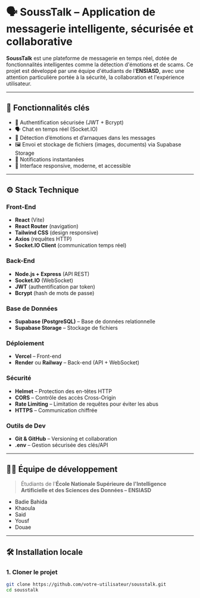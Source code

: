 # 🗣️ SoussTalk – Application de messagerie intelligente, sécurisée et collaborative

**SoussTalk** est une plateforme de messagerie en temps réel, dotée de fonctionnalités intelligentes comme la détection d'émotions et de scams. Ce projet est développé par une équipe d'étudiants de l'**ENSIASD**, avec une attention particulière portée à la sécurité, la collaboration et l'expérience utilisateur.

---

## 🌟 Fonctionnalités clés

- 🔐 Authentification sécurisée (JWT + Bcrypt)
- 🗣️ Chat en temps réel (Socket.IO)
- 🧠 Détection d’émotions et d’arnaques dans les messages
- 🖼️ Envoi et stockage de fichiers (images, documents) via Supabase Storage
- 🔔 Notifications instantanées
- 📱 Interface responsive, moderne, et accessible

---

## ⚙️ Stack Technique

### Front-End

- **React** (Vite)
- **React Router** (navigation)
- **Tailwind CSS** (design responsive)
- **Axios** (requêtes HTTP)
- **Socket.IO Client** (communication temps réel)

### Back-End

- **Node.js + Express** (API REST)
- **Socket.IO** (WebSocket)
- **JWT** (authentification par token)
- **Bcrypt** (hash de mots de passe)

### Base de Données

- **Supabase (PostgreSQL)** – Base de données relationnelle
- **Supabase Storage** – Stockage de fichiers

### Déploiement

- **Vercel** – Front-end
- **Render** ou **Railway** – Back-end (API + WebSocket)

### Sécurité

- **Helmet** – Protection des en-têtes HTTP
- **CORS** – Contrôle des accès Cross-Origin
- **Rate Limiting** – Limitation de requêtes pour éviter les abus
- **HTTPS** – Communication chiffrée

### Outils de Dev

- **Git & GitHub** – Versioning et collaboration
- **.env** – Gestion sécurisée des clés/API

---

## 🧑‍💻 Équipe de développement

> Étudiants de l'**École Nationale Supérieure de l'Intelligence Artificielle et des Sciences des Données – ENSIASD**

- Badie Bahida
- Khaoula
- Said
- Yousf
- Douae

---

## 🛠️ Installation locale

### 1. Cloner le projet

```bash
git clone https://github.com/votre-utilisateur/sousstalk.git
cd sousstalk

